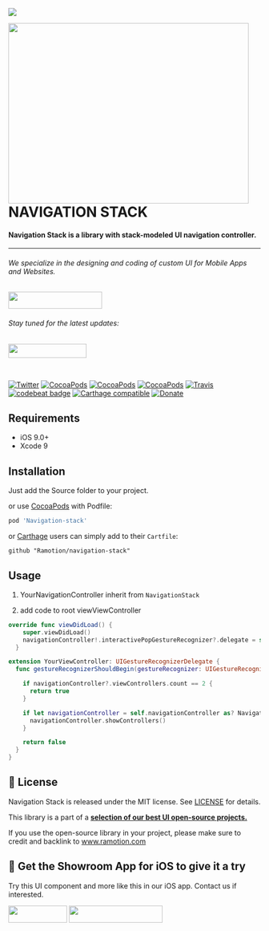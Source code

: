 <a href="https://www.ramotion.com/agency/app-development/?utm_source=gthb&utm_medium=repo&utm_campaign=navigation-stack"><img src="https://github.com/Ramotion/folding-cell/blob/master/header.png"></a>

<a href="https://github.com/Ramotion/navigation-stack">
<img align="left" src="https://github.com/Ramotion/navigation-stack/blob/master/navigation-stack.gif" width="480" height="360" /></a>

<p><h1 align="left">NAVIGATION STACK</h1></p>

<h4>Navigation Stack is a library with stack-modeled UI navigation controller.</h4>


___



<p><h6>We specialize in the designing and coding of custom UI for Mobile Apps and Websites.</h6>
<a href="https://www.ramotion.com/agency/app-development/?utm_source=gthb&utm_medium=repo&utm_campaign=navigation-stack">
<img src="https://github.com/ramotion/gliding-collection/raw/master/contact_our_team@2x.png" width="187" height="34"></a>
</p>
<p><h6>Stay tuned for the latest updates:</h6>
<a href="https://goo.gl/rPFpid" >
<img src="https://i.imgur.com/ziSqeSo.png/" width="156" height="28"></a></p>

</br>

[![Twitter](https://img.shields.io/badge/Twitter-@Ramotion-blue.svg?style=flat)](http://twitter.com/Ramotion)
[![CocoaPods](https://img.shields.io/cocoapods/p/Navigation-stack.svg)](https://cocoapods.org/pods/Navigation-stack)
[![CocoaPods](https://img.shields.io/cocoapods/v/Navigation-stack.svg)](http://cocoapods.org/pods/Navigation-stack)
[![CocoaPods](https://img.shields.io/cocoapods/metrics/doc-percent/Navigation-stack.svg)](https://cdn.rawgit.com/Ramotion/navigation-stack/master/docs/index.html)
[![Travis](https://img.shields.io/travis/Ramotion/navigation-stack.svg)](https://travis-ci.org/Ramotion/navigation-stack)
[![codebeat badge](https://codebeat.co/badges/c322a039-b06b-46d9-bf40-e48cf0365b97)](https://codebeat.co/projects/github-com-ramotion-navigation-stack)
[![Carthage compatible](https://img.shields.io/badge/Carthage-compatible-4BC51D.svg?style=flat)](https://github.com/Ramotion/navigation-stack)
[![Donate](https://img.shields.io/badge/Donate-PayPal-blue.svg)](https://paypal.me/Ramotion)

## Requirements

- iOS 9.0+
- Xcode 9

## Installation

Just add the Source folder to your project.

or use [CocoaPods](https://cocoapods.org) with Podfile:
``` ruby
pod 'Navigation-stack'
```

or [Carthage](https://github.com/Carthage/Carthage) users can simply add to their `Cartfile`:
```
github "Ramotion/navigation-stack"
```

## Usage

1) YourNavigationController inherit from `NavigationStack`

2) add code to root viewViewController

``` swift
override func viewDidLoad() {
    super.viewDidLoad()
    navigationController!.interactivePopGestureRecognizer?.delegate = self
  }
```

``` swift
extension YourViewController: UIGestureRecognizerDelegate {
  func gestureRecognizerShouldBegin(gestureRecognizer: UIGestureRecognizer) -> Bool {

    if navigationController?.viewControllers.count == 2 {
      return true
    }

    if let navigationController = self.navigationController as? NavigationStack {
      navigationController.showControllers()
    }

    return false
  }
}
```

## 📄 License

Navigation Stack is released under the MIT license.
See [LICENSE](./LICENSE) for details.

This library is a part of a <a href="https://github.com/Ramotion/swift-ui-animation-components-and-libraries"><b>selection of our best UI open-source projects.</b></a>

If you use the open-source library in your project, please make sure to credit and backlink to www.ramotion.com

## 📱 Get the Showroom App for iOS to give it a try
Try this UI component and more like this in our iOS app. Contact us if interested.

<a href="https://itunes.apple.com/app/apple-store/id1182360240?pt=550053&ct=navigation-stack&mt=8" >
<img src="https://github.com/ramotion/gliding-collection/raw/master/app_store@2x.png" width="117" height="34"></a>

<a href="https://www.ramotion.com/agency/app-development/?utm_source=gthb&utm_medium=repo&utm_campaign=navigation-stack">
<img src="https://github.com/ramotion/gliding-collection/raw/master/contact_our_team@2x.png" width="187" height="34"></a>
<br>
<br>
